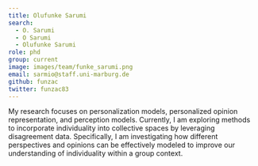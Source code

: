 ```yaml
---
title: Olufunke Sarumi
search:
  - O. Sarumi
  - O Sarumi
  - Olufunke Sarumi
role: phd
group: current
image: images/team/funke_sarumi.png
email: sarmio@staff.uni-marburg.de
github: funzac
twitter: funzac83
---
```


My research focuses on personalization models, personalized opinion representation, and perception models. Currently, I am exploring methods to incorporate individuality into collective spaces by leveraging disagreement data. Specifically, I am investigating how different perspectives and opinions can be effectively modeled to improve our understanding of individuality within a group context.